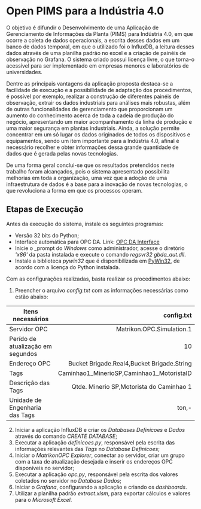 # Open PIMS para a Indústria 4.0

O objetivo é difundir o Desenvolvimento de uma Aplicação de Gerenciamento de Informações da Planta (PIMS) para Indústria 4.0, em que ocorre a coleta de dados operacionais, a escrita desses dados em um banco de dados temporal, em que o utilizado foi o InfluxDB, a leitura desses dados através de uma planilha padrão no excel e a criação de painéis de observação no Grafana. O sistema criado possui licença livre, o que torna-o acessível para ser implementado em empresas menores e laboratórios de universidades.

Dentre as principais vantagens da aplicação proposta destaca-se a facilidade de execução e a possibilidade de adaptação dos procedimentos, é possível por exemplo, realizar a construção de diferentes painéis de observação, extrair os dados industriais para análises mais robustas, além de outras funcionalidades de gerenciamento que proporcionam um aumento do conhecimento acerca de toda a cadeia de produção do negócio, apresentando um maior acompanhamento da linha de produção e uma maior segurança em plantas industriais. Ainda, a solução permite concentrar em um só lugar os dados originados de todos os dispositivos e equipamentos, sendo um item importante para a Indústria 4.0, afinal é necessário recolher e obter informações dessa grande quantidade de dados que é gerada pelas novas tecnologias.

De uma forma geral conclui-se que os resultados pretendidos neste trabalho foram alcançados, pois o sistema apresentado possibilita
melhorias em toda a organização, uma vez que a adoção de uma infraestrutura de dados é a base para a inovação de novas tecnologias, o que revoluciona a forma em que os processos operam.

## Etapas de Execução

Antes da execução do sistema, instale os seguintes programas:
- Versão 32 bits do Python;
- Interface automática para OPC DA. Link: [OPC DA Interface](http://gray-box.net/download_daawrapper.php?lang=en)
- Inicie o _prompt do _Windows_ como administrador, acesse o diretório _'x86'_ da pasta instalada e execute o comando _regsvr32 gbda\_aut.dll_.
- Instale a biblioteca _pywin32_ que é disponibilizada em [PyWin32](https://github.com/mhammond/pywin32/releases/), de acordo com a licença do Python instalada.

Com as configurações realizadas, basta realizar os procedimentos abaixo:
1. Preencher o arquivo _config.txt_ com as informações necessárias como estão abaixo:

Itens necessários | config.txt
--------- | ------:
Servidor OPC | Matrikon.OPC.Simulation.1  		                          
Perído de atualização em segundos | 10                        
Endereço OPC | Bucket Brigade.Real4,Bucket Brigade.String
Tags | Caminhao1_MinerioSP,Caminhao1_MotoristaID          
Descrição das Tags | Qtde. Minerio SP,Motorista do Caminhao 1          
Unidade de Engenharia das Tags | ton,-

2. Iniciar a aplicação InfluxDB e criar os _Databases Definicoes_ e _Dados_ através do comando _CREATE DATABASE_;
3. Executar a aplicação _definicoes.py_, responsável pela escrita das informações relevantes das _Tags_ no _Database Definicoes_;
4. Iniciar o _MatrikonOPC Explorer_, conectar ao servidor, criar um grupo com a taxa de atualização desejada e inserir os endereços OPC disponíveis no servidor;
5. Executar a aplicação _opc.py_, responsável pela escrita dos valores coletados no servidor no _Database Dados_;
6. Iniciar o _Grafana_, configurando a aplicação e criando os _dashboards_.
7. Utilizar a planilha padrão _extract.xlsm_, para exportar cálculos e valores para o _Microsoft Excel_.
